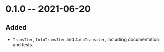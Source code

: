 # 0.1.0 -- 2021-06-20

## Added
- `TransIter`, `IntoTransIter` and `AutoTransiter`, including documentation and
  tests.
